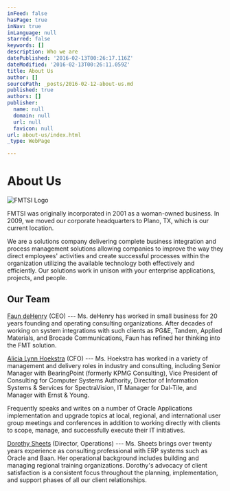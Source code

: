 ```yaml
---
inFeed: false
hasPage: true
inNav: true
inLanguage: null
starred: false
keywords: []
description: Who we are
datePublished: '2016-02-13T00:26:17.116Z'
dateModified: '2016-02-13T00:26:11.059Z'
title: About Us
author: []
sourcePath: _posts/2016-02-12-about-us.md
published: true
authors: []
publisher:
  name: null
  domain: null
  url: null
  favicon: null
url: about-us/index.html
_type: WebPage

---
```

# About Us
![FMTSI Logo](https://s3-us-west-2.amazonaws.com/the-grid-img/p/1cf9d8a0eeef6ded2b58952f64940057fdb2813a.png)

FMTSI was originally incorporated in 2001 as a woman-owned business. In 2009, we moved our corporate headquarters to Plano, TX, which is our current location.

We are a solutions company delivering complete business 
integration and process management solutions allowing companies to 
improve the way they direct employees' activities and create successful 
processes within the organization utilizing the available technology 
both effectively and efficiently. Our solutions work in unison with your
enterprise applications, projects, and people.

## Our Team

[Faun deHenry][0] (CEO) --- Ms. deHenry has worked in small business for 20 years founding and operating 
consulting organizations. After decades of working on system 
integrations with such clients as PG&E, Tandem, Applied Materials, 
and Brocade Communications, Faun has refined her thinking into the FMT 
solution.

[Alicia Lynn Hoekstra][1] (CFO) --- Ms. Hoekstra has worked in a variety of management and delivery roles in industry and consulting, including Senior Manager with BearingPoint (formerly KPMG Consulting), Vice President of Consulting for Computer Systems Authority, Director of Information Systems & Services for SpectraVision, IT Manager for Dal-Tile, and Manager with Ernst & Young.

Frequently speaks and writes on a number of Oracle Applications implementation and upgrade topics at local, regional, and international user group meetings and conferences in addition to working directly with clients to scope, manage, and successfully execute their IT initiatives.

[Dorothy Sheets][2] (Director, Operations) --- Ms. Sheets brings over twenty years experience as consulting professional with ERP systems such as Oracle and Baan. Her
operational background includes building and managing regional training
organizations. Dorothy's advocacy of client satisfaction is a 
consistent focus throughout the planning, implementation, and support 
phases of all our client relationships.[][1]

[][1]

[0]: https://www.linkedin.com/in/faundehenry
[1]: https://www.linkedin.com/in/aliciahoekstra
[2]: https://www.linkedin.com/in/dorothy-sheets-05393a2